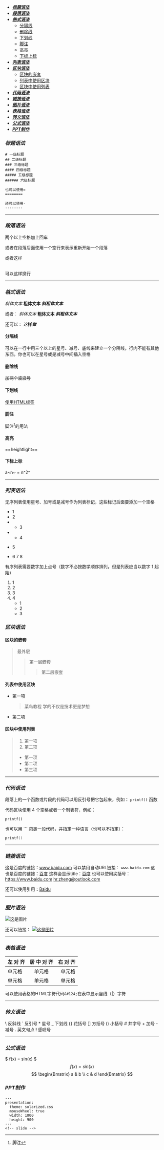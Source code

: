 <!-- TOC -->

- [***标题语法***](#标题语法)
- [***段落语法***](#段落语法)
- [***格式语法***](#格式语法)
  - [分隔线](#分隔线)
  - [删除线](#删除线)
  - [下划线](#下划线)
  - [脚注](#脚注)
  - [高亮](#高亮)
  - [下标上标](#下标上标)
- [***列表语法***](#列表语法)
- [***区块语法***](#区块语法)
  - [区块的嵌套](#区块的嵌套)
  - [列表中使用区块](#列表中使用区块)
  - [区块中使用列表](#区块中使用列表)
- [***代码语法***](#代码语法)
- [***链接语法***](#链接语法)
- [***图片语法***](#图片语法)
- [***表格语法***](#表格语法)
- [***转义语法***](#转义语法)
- [***公式语法***](#公式语法)
- [***PPT制作***](#ppt制作)

<!-- /TOC -->




### ***标题语法***
```
# 一级标题
## 二级标题
### 三级标题
#### 四级标题
##### 五级标题
###### 六级标题
```
```
也可以使用=
========

还可以使用-
--------
```
---
### ***段落语法***

两个以上空格加上回车

或者在段落后面使用一个空行来表示重新开始一个段落
<p>或者这样</p>

<br>可以这样换行

***
### ***格式语法***

*斜体文本*
**粗体文本**
***斜粗体文本***

或者：
_斜体文本_
__粗体文本__
___斜粗体文本___

还可以：
*这***样*****做***


#### 分隔线
可以在一行中用三个以上的星号、减号、底线来建立一个分隔线，行内不能有其他东西。你也可以在星号或是减号中间插入空格
<br>

#### 删除线
~~加两个波浪号~~
<br>

#### 下划线
<u>使用HTML标签</u>
<br>

#### 脚注
脚注[^脚注]的用法
<br>

#### 高亮
==heightlight==

#### 下标上标
a~n~ = n^2^


___
### ***列表语法***

无序列表使用星号、加号或是减号作为列表标记，这些标记后面要添加一个空格
+ 1
+ 2
+ * 3
+ * 4
- 5
* 6
  7
  8

有序列表需要数字加上点号（数字不必按数学顺序排列，但是列表应当以数字 1 起始）
1. 1
3. 2
9. 3
1. 4
   - 1
   - 2
   - 3

### ***区块语法***

#### 区块的嵌套
> 最外层
> > 第一层嵌套
> > > 第二层嵌套

#### 列表中使用区块
* 第一项
    > 菜鸟教程
    > 学的不仅是技术更是梦想
* 第二项

#### 区块中使用列表
> 1. 第一项
> 2. 第二项
> + 第一项
> + 第二项
> + 第三项

---
### ***代码语法***

段落上的一个函数或片段的代码可以用反引号把它包起来，例如：
`printf()` 函数

代码区块使用 4 个空格或者一个制表符，例如：

    printf()

也可以用 ``` 包裹一段代码，并指定一种语言（也可以不指定）：
```C
printf()
```
---
### ***链接语法***

这是百度的链接：www.baidu.com
可以禁用自动URL链接： `www.baidu.com`
这也是百度的链接：[百度](https://www.baidu.com)
这样会显示title：[百度](https://www.baidu.com 'Baidu')
也可以使用尖括号：
<https://www.baidu.com>
<hr.zheng@outlook.com>

还可以使用引用：[Baidu][link]

---
### ***图片语法***

![这是图片](https://markdown.com.cn/assets/img/shiprock.c3b9a023.jpg 'Shiprock')

还可以链接：
[![这是图片](https://markdown.com.cn/assets/img/shiprock.c3b9a023.jpg 'Shiprock')](https://markdown.com.cn/assets/img/shiprock.c3b9a023.jpg)

---
### ***表格语法***

| 左 对 齐 | 居 中 对 齐 | 右 对 齐 |
| :---- | :----: | ----:|
| 单元格 | 单元格 | 单元格 |
| 单元格 | 单元格 | 单元格 |

可以使用表格的HTML字符代码`&#124;`在表中显示竖线（|）字符

---
### ***转义语法***

\   反斜线
`   反引号
\*   星号
_   下划线
{}  花括号
[]  方括号
()  小括号
\#   井字号
\+   加号
\-   减号
.   英文句点
!   感叹号

---
### ***公式语法***

$ f(x) = sin(x) $
$$ f(x) = sin(x) $$
$$
\begin{Bmatrix}
   a & b \\
   c & d
\end{Bmatrix}
$$


### ***PPT制作***
```
---
presentation:
  theme: solarized.css
  mouseWheel: true
  width: 1000
  height: 900
---
<!-- slide -->
```


[^脚注]: 脚注

[link]: https://www.baidu.com